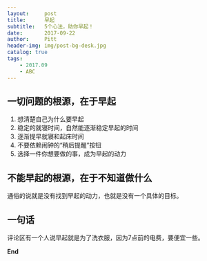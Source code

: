 ```yaml
---
layout:     post
title:      早起
subtitle:   5个心法，助你早起！
date:       2017-09-22
author:     Pitt
header-img: img/post-bg-desk.jpg
catalog: true
tags:
    - 2017.09
    - ABC
---
```


## 一切问题的根源，在于早起

1. 想清楚自己为什么要早起
2. 稳定的就寝时间，自然能逐渐稳定早起的时间
3. 逐渐提早就寝和起床时间
4. 不要依赖闹钟的“稍后提醒”按钮
5. 选择一件你想要做的事，成为早起的动力

## 不能早起的根源，在于不知道做什么

通俗的说就是没有找到早起的动力，也就是没有一个具体的目标。


## 一句话
评论区有一个人说早起就是为了洗衣服，因为7点前的电费，要便宜一些。


**End**